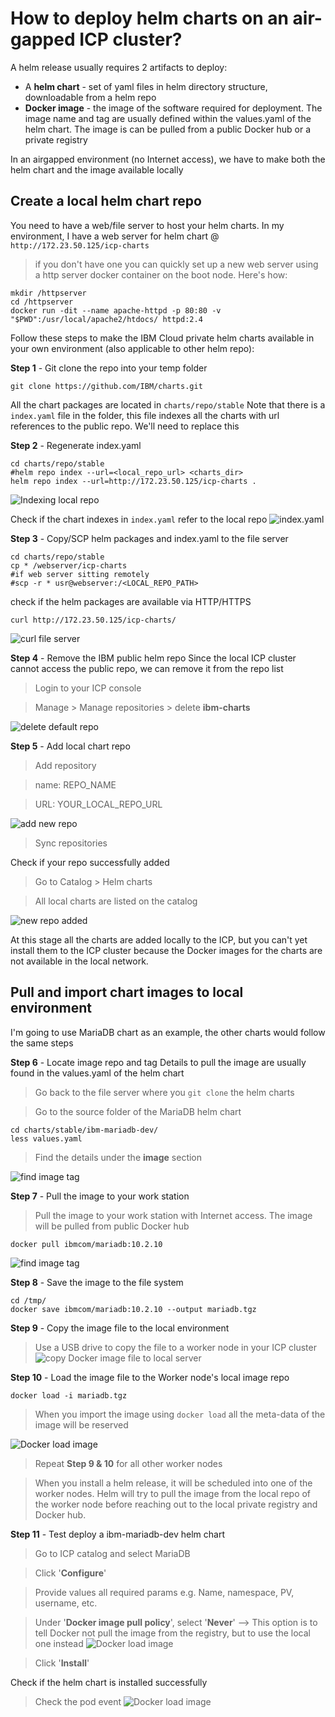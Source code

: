 # How to deploy helm charts on an air-gapped ICP cluster?

A helm release usually requires 2 artifacts to deploy:
- A __helm chart__ - set of yaml files in helm directory structure, downloadable from a helm repo
- __Docker image__ - the image of the software required for deployment. The image name and tag are usually defined within the values.yaml of the helm chart. The image is can be pulled from a public Docker hub or a private registry

In an airgapped environment (no Internet access), we have to make both the helm chart and the image available locally

## Create a local helm chart repo
You need to have a web/file server to host your helm charts. In my environment, I have a web server for helm chart @ `http://172.23.50.125/icp-charts`

> if you don't have one you can quickly set up a new web server using a http server docker container on the boot node. Here's how:
```
mkdir /httpserver
cd /httpserver
docker run -dit --name apache-httpd -p 80:80 -v "$PWD":/usr/local/apache2/htdocs/ httpd:2.4
```

Follow these steps to make the IBM Cloud private helm charts available in your own environment (also applicable to other helm repo):

__Step 1__ - Git clone the repo into your temp folder

`git clone https://github.com/IBM/charts.git`

All the chart packages are located in `charts/repo/stable`
Note that there is a `index.yaml` file in the folder, this file indexes all the charts with url references to the public repo. We'll need to replace this

__Step 2__ - Regenerate index.yaml
```Shell
cd charts/repo/stable
#helm repo index --url=<local_repo_url> <charts_dir>
helm repo index --url=http://172.23.50.125/icp-charts .
```
![Indexing local repo](./assets/airgap/indexing_repo.png)

Check if the chart indexes in `index.yaml` refer to the local repo
![index.yaml](./assets/airgap/index_url.jpg)

__Step 3__ - Copy/SCP helm packages and index.yaml to the file server
```Shell
cd charts/repo/stable
cp * /webserver/icp-charts
#if web server sitting remotely
#scp -r * usr@webserver:/<LOCAL_REPO_PATH>
```

check if the helm packages are available via HTTP/HTTPS
```Shell
curl http://172.23.50.125/icp-charts/
```
![curl file server](./assets/airgap/fileserver_curl.png)

__Step 4__ - Remove the IBM public helm repo
Since the local ICP cluster cannot access the public repo, we can remove it from the repo list
> Login to your ICP console

> Manage > Manage repositories > delete **ibm-charts**

![delete default repo](./assets/airgap/delete_default_ibm_repo.png)

__Step 5__ - Add local chart repo
> Add repository

> name: REPO_NAME

> URL: YOUR_LOCAL_REPO_URL

![add new repo](./assets/airgap/new_local_repo.png)

> Sync repositories

Check if your repo successfully added
> Go to Catalog > Helm charts

> All local charts are listed on the catalog

![new repo added](./assets/airgap/repo_added.jpg)

At this stage all the charts are added locally to the ICP, but you can't yet install them to the ICP cluster because the Docker images for the charts are not available in the local network.

## Pull and import chart images to local environment

I'm going to use MariaDB chart as an example, the other charts would follow the same steps

__Step 6__ - Locate image repo and tag
Details to pull the image are usually found in the values.yaml of the helm chart
> Go back to the file server where you `git clone` the helm charts

> Go to the source folder of the MariaDB helm chart

```Shell
cd charts/stable/ibm-mariadb-dev/
less values.yaml
```
> Find the details under the **image** section

![find image tag](./assets/airgap/find_image_tag.jpg)

__Step 7__ - Pull the image to your work station

> Pull the image to your work station with Internet access. The image will be pulled from public Docker hub

```
docker pull ibmcom/mariadb:10.2.10
```

![find image tag](./assets/airgap/docker_pull_image.jpg)

__Step 8__ - Save the image to the file system
```Shell
cd /tmp/
docker save ibmcom/mariadb:10.2.10 --output mariadb.tgz
```

__Step 9__ - Copy the image file to the local environment
> Use a USB drive to copy the file to a worker node in your ICP cluster
![copy Docker image file to local server](./assets/airgap/copy_image_file.jpg)

__Step 10__ - Load the image file to the Worker node's local image repo
```
docker load -i mariadb.tgz
```
> When you import the image using `docker load` all the meta-data of the image will be reserved

![Docker load image](./assets/airgap/load_image.jpg)

> Repeat **Step 9 & 10** for all other worker nodes

> When you install a helm release, it will be scheduled into one of the worker nodes. Helm will try to pull the image from the local repo of the worker node before reaching out to the local private registry and Docker hub.

__Step 11__ - Test deploy a ibm-mariadb-dev helm chart
> Go to ICP catalog and select MariaDB

> Click '**Configure**'

> Provide values all required params e.g. Name, namespace, PV, username, etc.

> Under '**Docker image pull policy**', select '**Never**' --> This option is to tell Docker not pull the image from the registry, but to use the local one instead
![Docker load image](./assets/airgap/pull_policy.jpg)

> Click '**Install**'

Check if the helm chart is installed successfully

> Check the pod event
![Docker load image](./assets/airgap/pod_event.jpg)

